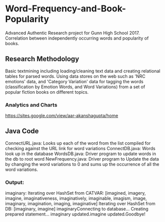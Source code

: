 # Word-Frequency-and-Book-Popularity
Advanced Authentic Research project for Gunn High School 2017. Correlation between independently occurring words and popularity of books.

## Research Methodology
Basic textmining including loading/cleaning text data and creating relational tables for parsed words. Using data stores on the web such as 'NRC emotions' data, and 'Category Variation' data for tagging the words (classification by Emotion Words, and Word Variations) from a set of popular fiction books on different topics. 

### Analytics and Charts 
https://sites.google.com/view/aar-akanshagupta/home

## Java Code
ConnectURL.java: Looks up each of the word from the list compiled for checking against the URL link for word variations
ConnectDB.java: Words look up in the database
WordsDB.java: Driver program to update words in the db to root word
NewFrequency.java: Driver program to Update the  data by changing the word variations to 0 and sums up the occurrence of all the word variations.
### Output:
imaginary: Iterating over HashSet from CATVAR: [imagined, imagery, imagine, imaginativeness, imaginatively, imaginable, imagism, image, imaginary, imagination, imaging, imaginative]
Iterating over HashSet from DB: [imaginary, imagine]
imaginaryConnecting to database...
Creating prepared statement...
imaginary updated.imagine updated.Goodbye!
